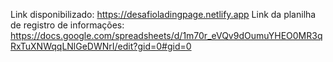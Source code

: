 Link disponibilizado: https://desafioladingpage.netlify.app
Link da planilha de registro de informações: https://docs.google.com/spreadsheets/d/1m70r_eVQv9dOumuYHEO0MR3qRxTuXNWqqLNlGeDWNrI/edit?gid=0#gid=0

